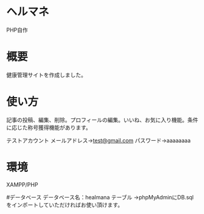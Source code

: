 # ヘルマネ
PHP自作

# 概要
健康管理サイトを作成しました。

# 使い方
記事の投稿、編集、削除。プロフィールの編集。いいね、お気に入り機能。条件に応じた称号獲得機能があります。

テストアカウント
メールアドレス→test@gmail.com
パスワード→aaaaaaaa

# 環境
XAMPP/PHP

#データベース
データベース名：healmana
テーブル
→phpMyAdminにDB.sqlをインポートしていただければお使い頂けます。
